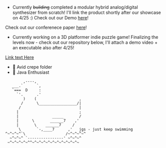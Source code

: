 <!-- ### Hey there 👋 -->

- Currently ~~building~~ completed a modular hybrid analog/digital synthesizer from scratch! I'll link the product shortly after our showcase on 4/25 :) 
Check out our Demo
[here](https://www.youtube.com/watch?v=NxG23CtfRKE&ab_channel=AnnaWegener)!

Check out our conferenece paper
[here](https://www.youtube.com/watch?v=NxG23CtfRKE&ab_channel=AnnaWegener)!

- Currently working on a 3D platformer indie puzzle game! Finalizing the levels now - check out our repository below, I'll attach a demo video + an executable also after 4/25! 

[Link text Here](https://www.google.com/) 


- 🌱 Avid crepe folder 
- 🌱 Java Enthusiast 

`````
        ,----,
   ___.`      `,
   `===  D     :
     `'.      .'
        )    (                   ,
       /      \_________________/|
      /                          |
     |                           ;
     |               _____       /
     |      \       ______7    ,'
     |       \    ______7     /
      \       `-,____7      ,'   jgs - just keep swimming
^~^~^~^`\                  /~^~^~^~^
  ~^~^~^ `----------------' ~^~^~^
 ~^~^~^~^~^^~^~^~^~^~^~^~^~^~^~^~


